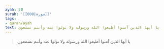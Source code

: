 ```yaml
---
ayah: 20
surah: '[[008|سورة]]'
tags:
- quran/ayah
text: يا أيها الذين آمنوا أطيعوا الله ورسوله ولا تولوا عنه وأنتم تسمعون
---
```

> يا أيها الذين آمنوا أطيعوا الله ورسوله ولا تولوا عنه وأنتم تسمعون
